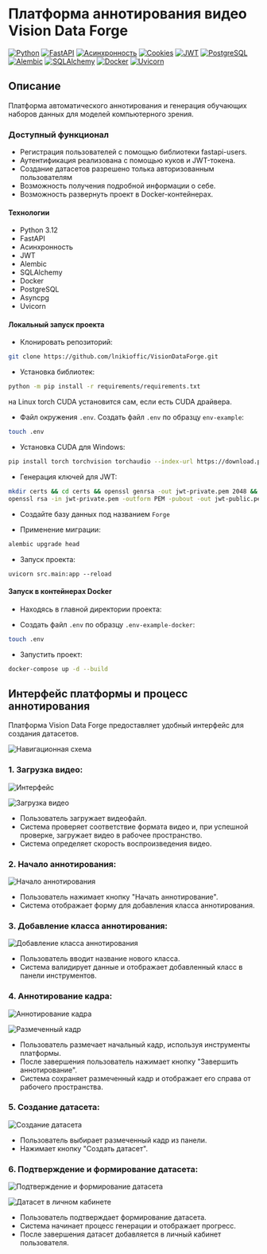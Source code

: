 # Платформа аннотирования видео Vision Data Forge

[![Python](https://img.shields.io/badge/-Python-464646?style=flat-square&logo=Python)](https://www.python.org/) [![FastAPI](https://img.shields.io/badge/-FastAPI-464646?style=flat-square&logo=fastapi)](https://fastapi.tiangolo.com/) [![Асинхронность](https://img.shields.io/badge/-Асинхронность-464646?style=flat-square&logo=Асинхронность)]() [![Cookies](https://img.shields.io/badge/-Cookies-464646?style=flat-square&logo=Cookies)]() [![JWT](https://img.shields.io/badge/-JWT-464646?style=flat-square&logo=JWT)]() [![PostgreSQL](https://img.shields.io/badge/-PostgreSQL-464646?style=flat-square&logo=PostgreSQL)](https://www.postgresql.org/) [![Alembic](https://img.shields.io/badge/-Alembic-464646?style=flat-square&logo=Alembic)](https://alembic.sqlalchemy.org/en/latest/) [![SQLAlchemy](https://img.shields.io/badge/-SQLAlchemy-464646?style=flat-square&logo=SQLAlchemy)](https://www.sqlalchemy.org/) [![Docker](https://img.shields.io/badge/-Docker-464646?style=flat-square&logo=docker)](https://www.docker.com/) [![Uvicorn](https://img.shields.io/badge/-Uvicorn-464646?style=flat-square&logo=uvicorn)](https://www.uvicorn.org/)

## Описание

Платформа автоматического аннотирования и генерация обучающих наборов данных для моделей компьютерного зрения.

### Доступный функционал

- Регистрация пользователей с помощью библиотеки fastapi-users.
- Аутентификация реализована с помощью куков и JWT-токена.
- Создание датасетов разрешено толька авторизованным пользователям
- Возможность получения подробной информации о себе.
- Возможность развернуть проект в Docker-контейнерах.

#### Технологии

- Python 3.12
- FastAPI
- Асинхронность
- JWT
- Alembic
- SQLAlchemy
- Docker
- PostgreSQL
- Asyncpg
- Uvicorn

#### Локальный запуск проекта

- Клонировать репозиторий:
```bash
git clone https://github.com/lnikioffic/VisionDataForge.git
```

- Установка библиотек:
```bash
python -m pip install -r requirements/requirements.txt 
```
на Linux torch CUDA установится сам, если есть CUDA драйвера.


- Файл окружения `.env`. Создать файл `.env` по образцу `env-example`:
```bash
touch .env
```

- Установка CUDA для Windows:
```bash
pip install torch torchvision torchaudio --index-url https://download.pytorch.org/whl/cu121
```

- Генерация ключей для JWT:
```bash
mkdir certs && cd certs && openssl genrsa -out jwt-private.pem 2048 && \
openssl rsa -in jwt-private.pem -outform PEM -pubout -out jwt-public.pem

```
- Создайте базу данных под названием `Forge`

- Применение миграции:
```bash
alembic upgrade head
```

- Запуск проекта:
```shell
uvicorn src.main:app --reload
```

#### Запуск в контейнерах Docker

- Находясь в главной директории проекта:

- Создать файл `.env` по образцу `.env-example-docker`:

```bash
touch .env 
```

- Запустить проект:

``` bash
docker-compose up -d --build  
```

## Интерфейс платформы и процесс аннотирования
Платформа Vision Data Forge предоставляет удобный интерфейс для создания датасетов.

![Навигационная схема](https://drive.google.com/uc?export=view&id=1APs8FQoNC37ib6atHEo2huOmyGuNOZBc)

### 1. Загрузка видео:

![Интерфейс](https://drive.google.com/uc?export=view&id=1dGRiBem3HtpNd0CLnv2EfCW9GaXyZaR7)

![Загрузка видео](https://drive.google.com/uc?export=view&id=1BoUBe3R_L2zrdGiYKhTYrJfULvzFXtVE)

- Пользователь загружает видеофайл.
- Система проверяет соответствие формата видео и, при успешной проверке, загружает видео в рабочее пространство.
- Система определяет скорость воспроизведения видео.

### 2. Начало аннотирования:

![Начало аннотирования](https://drive.google.com/uc?export=view&id=1zkmu8qjppv6y0mdLUl13v6ULBunJQZRJ)

- Пользователь нажимает кнопку "Начать аннотирование".
- Система отображает форму для добавления класса аннотирования.

### 3. Добавление класса аннотирования:

![Добавление класса аннотирования](https://drive.google.com/uc?export=view&id=1Y2wt5-6xZ_5VPP5tc1FzpDcKO9BJVyLw)

- Пользователь вводит название нового класса.
- Система валидирует данные и отображает добавленный класс в панели инструментов.

### 4. Аннотирование кадра:

![Аннотирование кадра](https://drive.google.com/uc?export=view&id=1_-JsO1Mqtr6UDU3OE6ZEim3a9QuQhWNZ)

![Размеченный кадр](https://drive.google.com/uc?export=view&id=1tbDrs66PUptVD_4ptkAhxFgC1LhcqR9p)

- Пользователь размечает начальный кадр, используя инструменты платформы.
- После завершения пользователь нажимает кнопку "Завершить аннотирование".
- Система сохраняет размеченный кадр и отображает его справа от рабочего пространства.

### 5. Создание датасета:

![Создание датасета](https://drive.google.com/uc?export=view&id=1FDrAgQu9KtVk3UUhNyW647V4pm1WDW2A)

- Пользователь выбирает размеченный кадр из панели.
- Нажимает кнопку "Создать датасет".

### 6. Подтверждение и формирование датасета:

![Подтверждение и формирование датасета](https://drive.google.com/uc?export=view&id=1Q_T7Wbbpsv1FzeMszecJKuQNYqpsirWk)

![Датасет в личном кабинете](https://drive.google.com/uc?export=view&id=107MGV1oH3YweH_avVtpLFxTxtmAL-dU4)

- Пользователь подтверждает формирование датасета.
- Система начинает процесс генерации и отображает прогресс.
- После завершения датасет добавляется в личный кабинет пользователя.
